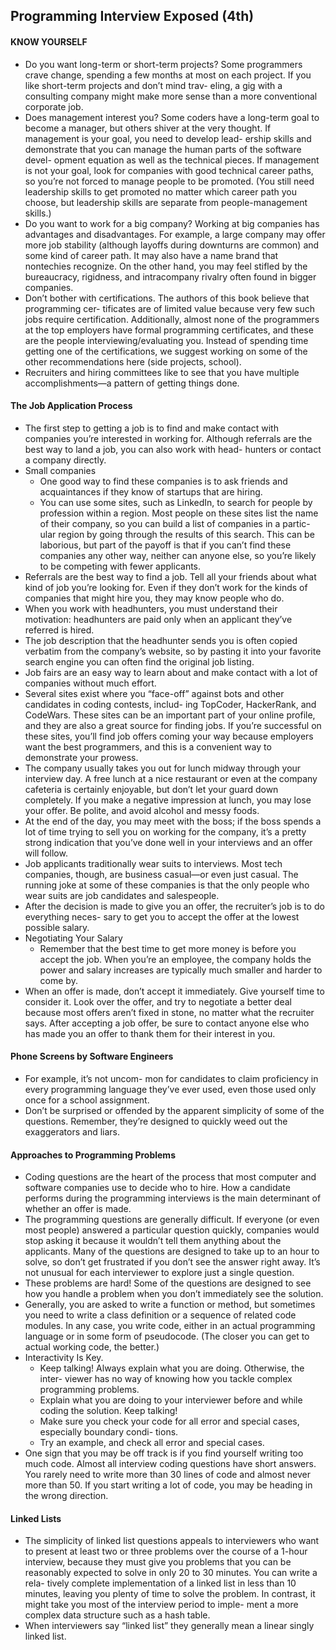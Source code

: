 ## Programming Interview Exposed (4th)

#### KNOW YOURSELF

- Do you want long-term or short-term projects? Some programmers crave change, spending a few months at most on each project. If you like short-term projects and don’t mind trav- eling, a gig with a consulting company might make more sense than a more conventional corporate job.
- Does management interest you? Some coders have a long-term goal to become a manager, but others shiver at the very thought. If management is your goal, you need to develop lead- ership skills and demonstrate that you can manage the human parts of the software devel- opment equation as well as the technical pieces. If management is not your goal, look for companies with good technical career paths, so you’re not forced to manage people to be promoted. (You still need leadership skills to get promoted no matter which career path you choose, but leadership skills are separate from people-management skills.)
- Do you want to work for a big company? Working at big companies has advantages and disadvantages. For example, a large company may offer more job stability (although layoffs during downturns are common) and some kind of career path. It may also have a name brand that nontechies recognize. On the other hand, you may feel stifled by the bureaucracy, rigidness, and intracompany rivalry often found in bigger companies.
- Don’t bother with certifications. The authors of this book believe that programming cer- tificates are of limited value because very few such jobs require certification. Additionally, almost none of the programmers at the top employers have formal programming certificates, and these are the people interviewing/evaluating you. Instead of spending time getting one of the certifications, we suggest working on some of the other recommendations here (side projects, school).
- Recruiters and hiring committees like to see that you have multiple accomplishments—a pattern of getting things done.

#### The Job Application Process

- The first step to getting a job is to find and make contact with companies you’re interested in working for. Although referrals are the best way to land a job, you can also work with head- hunters or contact a company directly.
- Small companies
  - One good way to find these companies is to ask friends and acquaintances if they know of startups that are hiring.
  - You can use some sites, such as LinkedIn, to search for people by profession within a region. Most people on these sites list the name of their company, so you can build a list of companies in a partic- ular region by going through the results of this search. This can be laborious, but part of the payoff is that if you can’t find these companies any other way, neither can anyone else, so you’re likely to be competing with fewer applicants.
- Referrals are the best way to find a job. Tell all your friends about what kind of job you’re looking for. Even if they don’t work for the kinds of companies that might hire you, they may know people who do. 
- When you work with headhunters, you must understand their motivation: headhunters are paid only when an applicant they’ve referred is hired. 
- The job description that the headhunter sends you is often copied verbatim from the company’s website, so by pasting it into your favorite search engine you can often find the original job listing.
- Job fairs are an easy way to learn about and make contact with a lot of companies without much effort.
- Several sites exist where you “face-off” against bots and other candidates in coding contests, includ- ing TopCoder, HackerRank, and CodeWars. These sites can be an important part of your online profile, and they are also a great source for finding jobs. If you’re successful on these sites, you’ll find job offers coming your way because employers want the best programmers, and this is a convenient way to demonstrate your prowess.
- The company usually takes you out for lunch midway through your interview day. A free lunch at a nice restaurant or even at the company cafeteria is certainly enjoyable, but don’t let your guard down completely. If you make a negative impression at lunch, you may lose your offer. Be polite, and avoid alcohol and messy foods.
- At the end of the day, you may meet with the boss; if the boss spends a lot of time trying to sell you on working for the company, it’s a pretty strong indication that you’ve done well in your interviews and an offer will follow.
- Job applicants traditionally wear suits to interviews. Most tech companies, though, are business casual—or even just casual. The running joke at some of these companies is that the only people who wear suits are job candidates and salespeople.
- After the decision is made to give you an offer, the recruiter’s job is to do everything neces- sary to get you to accept the offer at the lowest possible salary. 
- Negotiating Your Salary
  - Remember that the best time to get more money is before you accept the job. When you’re an employee, the company holds the power and salary increases are typically much smaller and harder to come by.
- When an offer is made, don’t accept it immediately. Give yourself time to consider it. Look over the offer, and try to negotiate a better deal because most offers aren’t fixed in stone, no matter what the recruiter says. After accepting a job offer, be sure to contact anyone else who has made you an offer to thank them for their interest in you.

#### Phone Screens by Software Engineers

  - For example, it’s not uncom- mon for candidates to claim proficiency in every programming language they’ve ever used, even those used only once for a school assignment.
  - Don’t be surprised or offended by the apparent simplicity of some of the questions. Remember, they’re designed to quickly weed out the exaggerators and liars.

#### Approaches to Programming Problems

  - Coding questions are the heart of the process that most computer and software companies use to decide who to hire. How a candidate performs during the programming interviews is the main determinant of whether an offer is made.
  - The programming questions are generally difficult. If everyone (or even most people) answered a particular question quickly, companies would stop asking it because it wouldn’t tell them anything about the applicants. Many of the questions are designed to take up to an hour to solve, so don’t get frustrated if you don’t see the answer right away. It’s not unusual for each interviewer to explore just a single question.
  - These problems are hard! Some of the questions are designed to see how you handle a problem when you don’t immediately see the solution.
  - Generally, you are asked to write a function or method, but sometimes you need to write a class definition or a sequence of related code modules. In any case, you write code, either in an actual programming language or in some form of pseudocode. (The closer you can get to actual working code, the better.)
  - Interactivity Is Key.
    - Keep talking! Always explain what you are doing. Otherwise, the inter- viewer has no way of knowing how you tackle complex programming problems.
    - Explain what you are doing to your interviewer before and while coding the solution. Keep talking!
    - Make sure you check your code for all error and special cases, especially boundary condi- tions. 
    - Try an example, and check all error and special cases.
  - One sign that you may be off track is if you find yourself writing too much code. Almost all interview coding questions have short answers. You rarely need to write more than 30 lines of code and almost never more than 50. If you start writing a lot of code, you may be heading in the wrong direction.

#### Linked Lists

  - The simplicity of linked list questions appeals to interviewers who want to present at least two or three problems over the course of a 1-hour interview, because they must give you problems that you can be reasonably expected to solve in only 20 to 30 minutes. You can write a rela- tively complete implementation of a linked list in less than 10 minutes, leaving you plenty of time to solve the problem. In contrast, it might take you most of the interview period to imple- ment a more complex data structure such as a hash table. 
  - When interviewers say “linked list” they generally mean a linear singly linked list.
